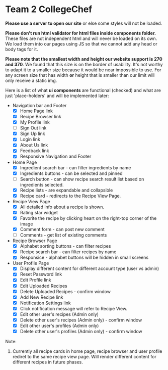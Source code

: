 # Team 2 CollegeChef
**Please use a server to open our site** or else some styles will not be loaded.

**Please don't run html validator for html files inside components folder.** These files are not independent html and will never be loaded on its own. We load them into our pages using JS so that we cannot add any head or body tags for it.

**Please note that the smallest width and height our website support is 270 and 370**. We found that this size is on the border of usability. It's not worthy to adapt it to a smaller size because it would be near impossible to use. For any screen size that has width **or** height that is smaller than our limit will only receive a static img. 

Here is a list of what **ui components** are functional (checked) and what are just 'place-holders' and will be implemented later:
* Navigation bar and Footer
  - [x] Home Page link
  - [x] Recipe Browser link
  - [x] My Profile link
  - [ ] Sign Out link
  - [x] Sign Up link
  - [x] Login link
  - [x] About Us link
  - [x] Feedback link
  - [x] Responsive Navigation and Footer
* Home Page
  - [x] Ingredient search bar - can filter ingredients by name
  - [x] Ingredients buttons - can be selected and pinned
  - [ ] Search button - can show recipe search result list based on ingredients selected.
  - [x] Recipe lists - are expandable and collapsible
  - [x] Recipe card - redirects to the Recipe View Page.
* Recipe View Page
  - [x] All detailed info about a recipe is shown.
  - [x] Rating star widget 
  - [x] Favorite the recipe by clicking heart on the right-top corner of the image
  - [x] Comment form - can post new comment
  - [ ] Comments - get list of existing comments
* Recipe Browser Page
  - [x] Alphabet sorting buttons - can filter recipes
  - [x] Recipe search bar - can filter recipes by name
  - [x] Responsice - alphabet buttons will be hidden in small screens
* User Profile Page
  - [x] Display different content for different account type (user vs admin)
  - [x] Reset Password link
  - [x] Edit Profile link
  - [x] Edit Uploaded Recipes
  - [x] Delete Uploaded Recipes - confirm window
  - [x] Add New Recipe link
  - [x] Notification Settings link
  - [x] Click notification message will refer to Recipe View.
  - [x] Edit other user's recipes (Admin only)
  - [x] Delete other user's recipes (Admin only) - confirm window
  - [x] Edit other user's profiles (Admin only)
  - [x] Delete other user's profiles (Admin only) - confirm window

Note:
1. Currently all recipe cards in home page, recipe browser and user profile rediret to the same recipe view page. Will render different content for different recipes in future phases.
